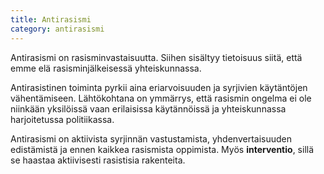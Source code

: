 ```yaml
---
title: Antirasismi
category: antirasismi
---
```


Antirasismi on rasisminvastaisuutta. Siihen sisältyy tietoisuus siitä, että emme elä rasisminjälkeisessä yhteiskunnassa.

Antirasistinen toiminta pyrkii aina eriarvoisuuden ja syrjivien käytäntöjen vähentämiseen. Lähtökohtana on ymmärrys, että rasismin ongelma ei ole niinkään yksilöissä vaan erilaisissa käytännöissä ja yhteiskunnassa harjoitetussa politiikassa.

Antirasismi on aktiivista syrjinnän vastustamista, yhdenvertaisuuden edistämistä ja ennen kaikkea rasismista oppimista. Myös **interventio**, sillä se haastaa aktiivisesti rasistisia rakenteita.